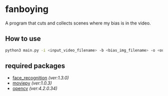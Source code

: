 # fanboying
A program that cuts and collects scenes where my bias is in the video.  

## How to use
```bash
python3 main.py -i <input_video_filename> -b <bias_img_filename> -o <output_video_filename>
```
 
## required packages
- [face_recognition](https://github.com/ageitgey/face_recognition/blob/master/README_Korean.md) _(ver:1.3.0)_
- [moviepy](https://pypi.org/project/moviepy/) _(ver:1.0.3)_
- [opencv](https://pypi.org/project/opencv-python/) _(ver:4.2.0.34)_
